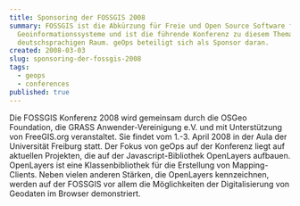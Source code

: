 ```yaml
---
title: Sponsoring der FOSSGIS 2008
summary: FOSSGIS ist die Abkürzung für Freie und Open Source Software für
  Geoinformationssysteme und ist die führende Konferenz zu diesem Thema im
  deutschsprachigen Raum. geOps beteiligt sich als Sponsor daran.
created: 2008-03-03
slug: sponsoring-der-fossgis-2008
tags:
  - geops
  - conferences
published: true
---
```


Die FOSSGIS Konferenz 2008 wird gemeinsam durch die OSGeo Foundation, die GRASS Anwender-Vereinigung e.V. und mit Unterstützung von FreeGIS.org veranstaltet. Sie findet vom 1.-3. April 2008 in der Aula der Universität Freiburg statt. Der Fokus von geOps auf der Konferenz liegt auf aktuellen Projekten, die auf der Javascript-Bibliothek OpenLayers aufbauen. OpenLayers ist eine Klassenbibliothek für die Erstellung von Mapping-Clients. Neben vielen anderen Stärken, die OpenLayers kennzeichnen, werden auf der FOSSGIS vor allem die Möglichkeiten der Digitalisierung von Geodaten im Browser demonstriert.
